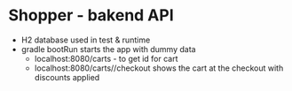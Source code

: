 # Shopper - bakend API
  - H2 database used in test & runtime
  - gradle bootRun starts the app with dummy data
    - localhost:8080/carts - to get id for cart
    - localhost:8080/carts/<id>/checkout shows the cart at the checkout with discounts applied 
 
